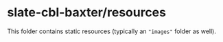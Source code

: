 # slate-cbl-baxter/resources

This folder contains static resources (typically an `"images"` folder as well).
